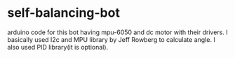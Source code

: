 # self-balancing-bot
arduino code for this bot having mpu-6050 and dc motor with their drivers. 
I basically used I2c and MPU library by Jeff Rowberg to calculate angle.
I also used PID library(it is optional).


